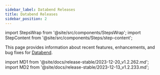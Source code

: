 ```yaml
---
sidebar_label: Databend Releases
title: Databend Releases
sidebar_position: 2
---
```


import StepsWrap from '@site/src/components/StepsWrap';
import StepContent from '@site/src/components/Steps/step-content';

This page provides information about recent features, enhancements, and bug fixes for <a href="https://github.com/datafuselabs/databend">Databend</a>.



import MD1 from '@site/docs/release-stable/2023-12-20_v1.2.262.md';
import MD2 from '@site/docs/release-stable/2023-12-13_v1.2.233.md';


<StepsWrap> 



<StepContent outLink="https://github.com/datafuselabs/databend/releases/tag/v1.2.262" number="" title="Dec 19, 2023 (v1.2.262)">
<MD1 />

</StepContent>

<StepContent outLink="https://github.com/datafuselabs/databend/releases/tag/v1.2.233" number="" title="Dec 12, 2023 (v1.2.233)">
<MD2 />

</StepContent>

</StepsWrap> 
